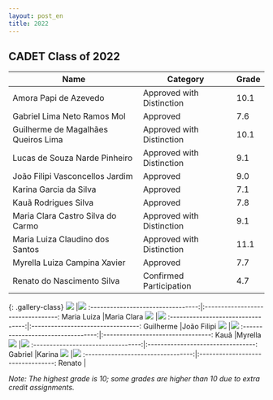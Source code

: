 ```yaml
---
layout: post_en
title: 2022
---
```


## CADET Class of 2022

| Name	      			                      | Category 		               | Grade  	 |
|-------------------------------------|---------------------------|----------|
| Amora Papi de Azevedo	 	            | Approved with Distinction | 	10.1	   |
| Gabriel Lima Neto Ramos Mol	        | Approved		                | 	7.6	    |
| Guilherme de Magalhães Queiros Lima | Approved with Distinction | 	10.1	   |
| Lucas de Souza Narde Pinheiro	      | Approved with Distinction | 	9.1	    |
| João Filipi Vasconcellos Jardim     | Approved	                 | 		9.0    |
| Karina Garcia da Silva	             | Approved	                 | 	7.1	    |
| Kauã Rodrigues Silva		              | Approved	                 | 		7.8    |
| Maria Clara Castro Silva do Carmo   | Approved with Distinction | 	9.1	    |
| Maria Luiza Claudino dos Santos     | Approved with Distinction | 		11.1   |
| Myrella Luiza Campina Xavier	       | Approved		                | 	7.7	    |
| Renato do Nascimento Silva	         | Confirmed Participation	  | 	4.7	    |

{: .gallery-class}
![](../assets/img/marialuiza.jpg)  |![](../assets/img/mariaclara.jpg)
:---------------------------------:|:---------------------------------:
Maria Luiza                        |Maria Clara
![](../assets/img/guilherme.jpg)   |![](../assets/img/joao.jpg)
:---------------------------------:|:---------------------------------:
Guilherme                          |João Filipi
![](../assets/img/kaua.jpg)        |![](../assets/img/myrella.jpg)
:---------------------------------:|:---------------------------------:
Kauã                               |Myrella
![](../assets/img/gabriel.jpg)     |![](../assets/img/karina.jpg)
:---------------------------------:|:---------------------------------:
Gabriel                            |Karina
![](../assets/img/renato.jpg)      |![](../assets/img/logo.jpg)
:---------------------------------:|:---------------------------------:
Renato                             |  


_Note: The highest grade is 10; some grades are higher than 10 due to extra credit assignments._